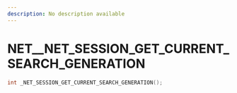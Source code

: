 ```yaml
---
description: No description available 
---
```


# NET\__NET_SESSION_GET_CURRENT_SEARCH_GENERATION

```cpp
int _NET_SESSION_GET_CURRENT_SEARCH_GENERATION();
```